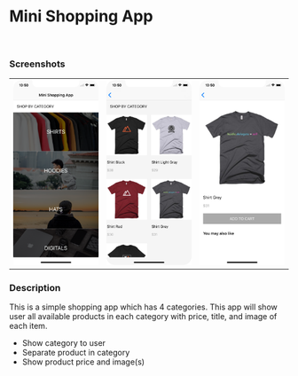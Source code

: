 <h1> Mini Shopping App </h1> 
<br>


### Screenshots

<table align="center" border="0">

<tr>
<td> <img src="Screenshots/1.png"> </td>
<td> <img src="Screenshots/2.png"> </td>
<td> <img src="Screenshots/3.png"> </td>
</tr>

</table>

### Description

This is a simple shopping app which has 4 categories. This app will show user all available products in each category with price, title, and image of each item.
* Show category to user
* Separate product in category 
* Show product price and image(s)

